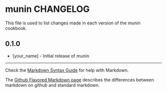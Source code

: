 munin CHANGELOG
===============

This file is used to list changes made in each version of the munin cookbook.

0.1.0
-----
- [your_name] - Initial release of munin

- - -
Check the [Markdown Syntax Guide](http://daringfireball.net/projects/markdown/syntax) for help with Markdown.

The [Github Flavored Markdown page](http://github.github.com/github-flavored-markdown/) describes the differences between markdown on github and standard markdown.
